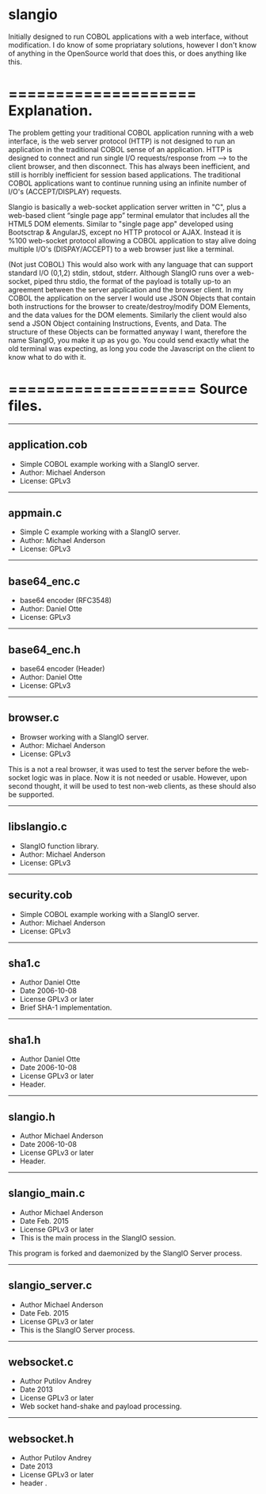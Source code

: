 # slangio
Initially designed to run COBOL applications with a web interface, without modification. I do know of some propriatary solutions, however I don't know of anything in the OpenSource world that does this, or does anything like this. 

====================
  Explanation.
====================
The problem getting your traditional COBOL application running with a web interface, is the web server protocol (HTTP) is not designed to run an application in the traditional COBOL sense of an application. HTTP is designed to connect and run single I/O requests/response from --> to the client browser, and then disconnect. This has always been inefficient, and still is horribly inefficient for session based applications.  The traditional COBOL applications want to continue running using an infinite number of I/O's (ACCEPT/DISPLAY) requests. 

Slangio is basically a web-socket application server written in "C", plus a web-based client “single page app” terminal emulator that includes all the HTML5 DOM elements. Similar to "single page app" developed using Bootsctrap & AngularJS, except no HTTP protocol or AJAX. Instead it is %100 web-socket protocol allowing a COBOL application to stay alive doing multiple I/O's (DISPAY/ACCEPT) to a web browser just like a terminal. 

(Not just COBOL) This would also work with any language that can support standard I/O (0,1,2) stdin, stdout, stderr. Although SlangIO runs over a web-socket, piped thru stdio, the format of the payload is totally up-to an agreement between the server application and the browser client. In my COBOL the application on the server I would use JSON Objects that contain both instructions for the browser to create/destroy/modify DOM Elements, and the data values for the DOM elements. Similarly the client would also send a JSON Object containing Instructions, Events, and Data. The structure of these Objects can be formatted anyway I want, therefore the name SlangIO, you make it up as you go. You could send exactly what the old terminal was expecting, as long you code the Javascript on the client to know what to do with it.

====================
  Source files.
====================
---------------
application.cob
---------------
 * Simple COBOL example working with a SlangIO server.
 * Author: Michael Anderson
 * License: GPLv3

---------------
appmain.c
---------------
 * Simple C example working with a SlangIO server.
 * Author: Michael Anderson
 * License: GPLv3
 
---------------
base64_enc.c
---------------
 * base64 encoder (RFC3548)
 * Author: Daniel Otte
 * License: GPLv3
 
---------------
base64_enc.h
---------------
 * base64 encoder (Header)
 * Author: Daniel Otte
 * License: GPLv3

---------------
browser.c
---------------
 * Browser working with a SlangIO server.
 * Author: Michael Anderson
 * License: GPLv3

This is a not a real browser, it was used to test the server before the web-socket logic was in place. Now it is not needed or usable. However, upon second thought, it will be used to test non-web clients, as these should also be supported.

---------------
libslangio.c
---------------
 * SlangIO function library.
 * Author: Michael Anderson
 * License: GPLv3

---------------
security.cob
---------------
 * Simple COBOL example working with a SlangIO server.
 * Author: Michael Anderson
 * License: GPLv3

---------------
sha1.c
---------------
 * Author	Daniel Otte
 * Date	2006-10-08
 * License GPLv3 or later
 * Brief SHA-1 implementation.

---------------
sha1.h
---------------
 * Author	Daniel Otte
 * Date	2006-10-08
 * License GPLv3 or later
 * Header.

---------------
slangio.h
---------------
 * Author	Michael Anderson
 * Date	2006-10-08
 * License GPLv3 or later
 * Header.

---------------
slangio_main.c
---------------
 * Author	Michael Anderson
 * Date	Feb. 2015
 * License GPLv3 or later
 * This is the main process in the SlangIO session.

This program is forked and daemonized by the SlangIO Server process.

---------------
slangio_server.c
---------------
 * Author	Michael Anderson
 * Date	Feb. 2015
 * License GPLv3 or later
 * This is the SlangIO Server process.

---------------
websocket.c
---------------
 * Author	Putilov Andrey
 * Date	2013
 * License GPLv3 or later
 * Web socket hand-shake and payload processing.

---------------
websocket.h
---------------
 * Author	Putilov Andrey
 * Date	2013
 * License GPLv3 or later
 * header .

